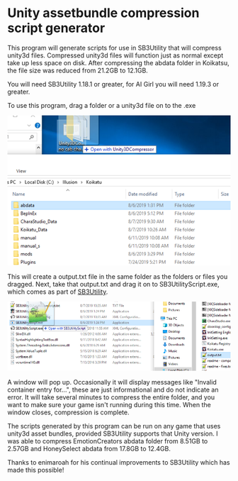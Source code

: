 # Unity assetbundle compression script generator

This program will generate scripts for use in SB3Utility that will compress unity3d files.
Compressed unity3d files will function just as normal except take up less space on disk.
After compressing the abdata folder in Koikatsu, the file size was reduced from 21.2GB to 12.1GB.

You will need SB3Utility 1.18.1 or greater, for AI Girl you will need 1.19.3 or greater.

To use this program, drag a folder or a unity3d file on to the .exe

![](image/Compression1.png)

This will create a output.txt file in the same folder as the folders or files you dragged.
Next, take that output.txt and drag it on to SB3UtilityScript.exe, which comes as part of [SB3Utility](https://github.com/enimaroah/SB3Utility/releases).

![](image/Compression2.png)

A window will pop up. Occasionally it will display messages like "Invalid container entry for...", these are just informational and do not indicate an error.
It will take several minutes to compress the entire folder, and you want to make sure your game isn't running during this time.
When the window closes, compression is complete.

The scripts generated by this program can be run on any game that uses unity3d asset bundles, provided SB3Utility supports that Unity version.
I was able to compress EmotionCreators abdata folder from 8.51GB to 2.57GB and HoneySelect abdata from 17.8GB to 12.4GB.

Thanks to enimaroah for his continual improvements to SB3Utility which has made this possible!
